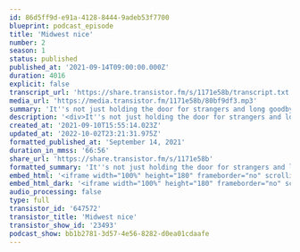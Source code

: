 ```yaml
---
id: 86d5ff9d-e91a-4128-8444-9adeb53f7700
blueprint: podcast_episode
title: 'Midwest nice'
number: 2
season: 1
status: published
published_at: '2021-09-14T09:00:00.000Z'
duration: 4016
explicit: false
transcript_url: 'https://share.transistor.fm/s/1171e58b/transcript.txt'
media_url: 'https://media.transistor.fm/1171e58b/80bf9df3.mp3'
summary: 'It''s not just holding the door for strangers and long goodbyes. What is "Midwest nice" and why does it cause barriers to communication, boundaries, and relationships?'
description: '<div>It''s not just holding the door for strangers and long goodbyes. What is "Midwest nice" and why does it cause barriers to communication, boundaries, and relationships?</div>'
created_at: '2021-09-10T15:55:14.023Z'
updated_at: '2022-10-02T23:21:31.975Z'
formatted_published_at: 'September 14, 2021'
duration_in_mmss: '66:56'
share_url: 'https://share.transistor.fm/s/1171e58b'
formatted_summary: 'It''s not just holding the door for strangers and long goodbyes. What is "Midwest nice" and why does it cause barriers to communication, boundaries, and relationships?'
embed_html: '<iframe width="100%" height="180" frameborder="no" scrolling="no" seamless src="https://share.transistor.fm/e/1171e58b"></iframe>'
embed_html_dark: '<iframe width="100%" height="180" frameborder="no" scrolling="no" seamless src="https://share.transistor.fm/e/1171e58b/dark"></iframe>'
audio_processing: false
type: full
transistor_id: '647572'
transistor_title: 'Midwest nice'
transistor_show_id: '23493'
podcast_show: bb1b2781-3d57-4e56-8282-d0ea01cdaafe
---
```

